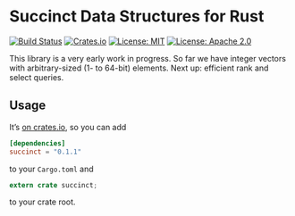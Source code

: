 # Succinct Data Structures for Rust

[![Build Status](https://travis-ci.org/tov/succinct-rs.svg?branch=master)](https://travis-ci.org/tov/succinct-rs)
[![Crates.io](https://img.shields.io/crates/v/succinct.svg?maxAge=2592000)](https://crates.io/crates/succinct)
[![License: MIT](https://img.shields.io/badge/license-MIT-blue.svg)](LICENSE-MIT)
[![License: Apache 2.0](https://img.shields.io/badge/license-Apache_2.0-blue.svg)](LICENSE-APACHE)

This library is a very early work in progress. So far we have integer
vectors with arbitrary-sized (1- to 64-bit) elements. Next up: efficient
rank and select queries.

## Usage

It’s [on crates.io](https://crates.io/crates/succinct), so you can add

```toml
[dependencies]
succinct = "0.1.1"
```

to your `Cargo.toml` and

```rust
extern crate succinct;
```

to your crate root.
